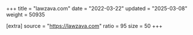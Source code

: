 +++
title = "lawzava.com"
date = "2022-03-22"
updated = "2025-03-08"
weight = 50935

[extra]
source = "https://lawzava.com"
ratio = 95
size = 50
+++
